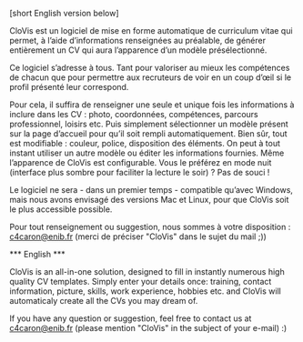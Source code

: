 [short English version below]

CloVis est un logiciel de mise en forme automatique de curriculum vitae qui permet, à l’aide d’informations renseignées au préalable, de générer entièrement un CV qui aura l’apparence d’un modèle présélectionné.

Ce logiciel s’adresse à tous. Tant pour valoriser au mieux les compétences de chacun que pour permettre aux recruteurs de voir en un coup d’œil si le profil présenté leur correspond.

Pour cela, il suffira de renseigner une seule et unique fois les informations à inclure dans les CV : photo, coordonnées, compétences, parcours professionnel, loisirs etc. Puis simplement sélectionner un modèle présent sur la page d’accueil pour qu’il soit rempli automatiquement.
Bien sûr, tout est modifiable : couleur, police, disposition des éléments. On peut à tout instant utiliser un autre modèle ou éditer les informations fournies. Même l’apparence de CloVis est configurable. Vous le préférez en mode nuit (interface plus sombre pour faciliter la lecture le soir) ? Pas de souci !

Le logiciel ne sera - dans un premier temps - compatible qu’avec Windows, mais nous avons envisagé des versions Mac et Linux, pour que CloVis soit le plus accessible possible.

Pour tout renseignement ou suggestion, nous sommes à votre disposition : c4caron@enib.fr (merci de préciser "CloVis" dans le sujet du mail ;))

*** English ***

CloVis is an all-in-one solution, designed to fill in instantly numerous high quality CV templates. Simply enter your details once: training, contact information, picture, skills, work experience, hobbies etc. and CloVis will automaticaly create all the CVs you may dream of.

If you have any question or suggestion, feel free to contact us at c4caron@enib.fr (please mention "CloVis" in the subject of your e-mail) :)
